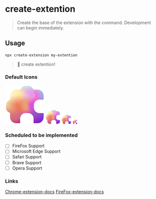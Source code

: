 # create-extention
> Create the base of the extension with the command.
> Development can begin immediately.
## Usage
```
npx create-extension my-extention
```

> 🌈 create extention!

### Default Icons
<p>
<img height="128" src="https://raw.githubusercontent.com/EveSquare/create-extention/main/assets/images/icon_128.png">
<img height="48" src="https://raw.githubusercontent.com/EveSquare/create-extention/main/assets/images/icon_48.png">
<img height="32" src="https://raw.githubusercontent.com/EveSquare/create-extention/main/assets/images/icon_32.png">
<img height="16" src="https://raw.githubusercontent.com/EveSquare/create-extention/main/assets/images/icon_16.png">
</p>

### Scheduled to be implemented
- [ ] FireFox Support
- [ ] Microsoft Edge Support
- [ ] Safari Support
- [ ] Brave Support
- [ ] Opera Support

### Links

[Chrome-extension-docs](https://developer.chrome.com/docs/extensions/)
[FireFox-extension-docs](https://developer.mozilla.org/en-US/docs/Mozilla/Add-ons)
